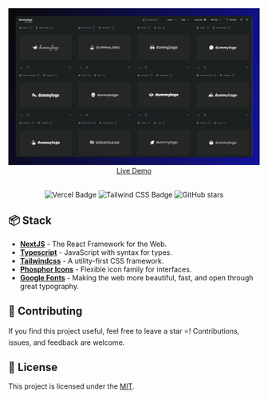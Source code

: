 <div align="center">
  <img src="public/Screenshot-DummyLogo.png" alt="Screenshot - Dummy Logo Maker" />
</div>

<div align="center">
  <a href="https://dummylogo.vercel.app" target="_blank">
    Live Demo
  </a>
</div>

<br />

<div align="center">

![Vercel Badge](https://img.shields.io/badge/Vercel-000?logo=vercel&logoColor=fff&style=flat)
![Tailwind CSS Badge](https://img.shields.io/badge/Tailwind%20CSS-06B6D4?logo=tailwindcss&logoColor=fff&style=flat)
![GitHub stars](https://img.shields.io/github/stars/moiseshp/moiseshp.dev)

</div>

## 📦 Stack

- [**NextJS**](https://nextjs.org/) - The React Framework for the Web.
- [**Typescript**](https://www.typescriptlang.org/) - JavaScript with syntax for types.
- [**Tailwindcss**](https://tailwindcss.com/) - A utility-first CSS framework.
- [**Phosphor Icons**](https://phosphoricons.com/) - Flexible icon family for interfaces.
- [**Google Fonts**](https://fonts.google.com/) - Making the web more beautiful, fast, and open through great typography.

## 🤝 Contributing

If you find this project useful, feel free to leave a star ⭐️! Contributions, issues, and feedback are welcome.

## 📄 License

This project is licensed under the [MIT](LICENSE).
